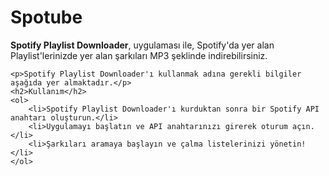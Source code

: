 <!DOCTYPE html>
<html lang="tr">
<head>
    <meta charset="UTF-8">
    <meta name="viewport" content="width=device-width, initial-scale=1.0">
</head>
<body>
    <h1>Spotube</h1>
    <p>
        <strong>Spotify Playlist Downloader</strong>, uygulaması ile, Spotify'da yer alan Playlist'lerinizde yer alan şarkıları MP3 şeklinde indirebilirsiniz.
    </p>

    <p>Spotify Playlist Downloader'ı kullanmak adına gerekli bilgiler aşağıda yer almaktadır.</p>
    <h2>Kullanım</h2>
    <ol>
        <li>Spotify Playlist Downloader'ı kurduktan sonra bir Spotify API anahtarı oluşturun.</li>
        <li>Uygulamayı başlatın ve API anahtarınızı girerek oturum açın.</li>
        <li>Şarkıları aramaya başlayın ve çalma listelerinizi yönetin!</li>
    </ol>
</body>
</html>
